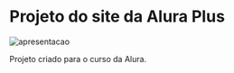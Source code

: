 # Projeto do site da Alura Plus
![apresentacao](https://user-images.githubusercontent.com/124052885/224361819-adbef4c9-ad0b-4cc8-838f-f9ac719967ff.png)

 Projeto criado para o curso da Alura.
